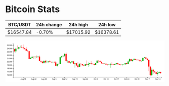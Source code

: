 # Bitcoin Stats

BTC/USDT|24h change|24h high|24h low|
|---|---|---|---|
|$16547.84|-0.70%|$17015.92|$16378.61|

<img src="./chart.svg">
